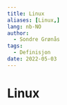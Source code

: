 ```yaml
---
title: Linux
aliases: [Linux,]
lang: nb-NO
author:
  - Sondre Grønås
tags:
  - Definisjon
date: 2022-05-03
---
```

# Linux
